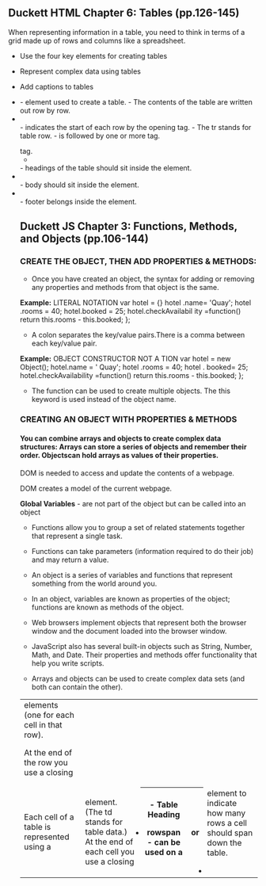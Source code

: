 ## Duckett HTML Chapter 6: Tables (pp.126-145)

When representing information in a table, you need to think in terms of a grid made up of rows and columns like a spreadsheet.


- Use the four key elements for creating tables
- Represent complex data using tables
- Add captions to tables

- <table> -  element used to create a table. 
  - The contents of the table are written out row by row.

- <tr> - indicates the start of each row by the opening <tr> tag.
  - The tr stands for table row.
  - <tr> is followed by one or more <td> elements (one for each cell in that row).
At the end of the row you use a closing </tr> tag.
<td>
Each cell of a table is represented using a <td> element. (The td stands for table data.)
At the end of each cell you use a closing </td> tag.

- <th> - Table Heading
- rowspan - can be used on a <th> or <td> element to indicate how many rows a cell should span down the table.

- <thead> - headings of the table should sit inside the <thead> element.
- <tbody> - body should sit inside the <tbody> element.
- <tfoot> - footer belongs inside the <tfoot> element.

<!-- end pg 145 -->
## Duckett JS Chapter 3: Functions, Methods, and Objects (pp.106-144)

### CREATE THE OBJECT, THEN ADD PROPERTIES & METHODS:

- Once you have created an object, the syntax for adding or removing any properties and methods from that object is the same.

**Example:**
LITERAL NOTATION var hotel = {}
hotel .name= 'Quay';
hotel .rooms = 40;
hotel.booked = 25; hotel.checkAvailabil ity =function()
return this.rooms - this.booked;
};

- A colon separates the key/value pairs.There is a comma between each key/value pair.

**Example:**
OBJECT CONSTRUCTOR NOT A TION var hotel = new Object();
hotel.name = ' Quay';
hotel .rooms = 40;
hotel . booked= 25; hotel.checkAvailability =function()
return this.rooms - this.booked;
};

- The function can be used to create multiple objects. The this keyword is used instead of the object name.

### CREATING AN OBJECT WITH PROPERTIES & METHODS

#### You can combine arrays and objects to create complex data structures: **Arrays** can store a series of objects and remember their order. **Objects**can hold arrays as values of their properties.

DOM is needed to access and update the contents of a webpage.

DOM creates a model of the current webpage.

**Global Variables** - are not part of the object but can be called into an object

- Functions allow you to group a set of related statements together that represent a single task.

- Functions can take parameters (information required to do their job) and may return a value.

- An object is a series of variables and functions that represent something from the world around you.

- In an object, variables are known as properties of the object; functions are known as methods of the object.

- Web browsers implement objects that represent both the browser window and the document loaded into the browser window.

- JavaScript also has several built-in objects such as String, Number, Math, and Date. Their properties and methods offer functionality that help you write scripts.

- Arrays and objects can be used to create complex data sets (and both can contain the other).